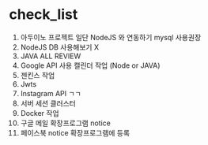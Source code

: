 # check_list

1. 아두이노 프로젝트 일단 NodeJS 와 연동하기 mysql 사용권장
2. NodeJS DB 사용해보기 X
3. JAVA ALL REVIEW 
4. Google API 사용 캘린더 작업 (Node or JAVA)
5. 젠킨스 작업
6. Jwts
7. Instagram API ㄱㄱ
8. 서버 세션 클러스터
9. Docker 작업
10. 구글 메일 확장프로그램 notice
11. 페이스북 notice 확장프로그램에 등록
